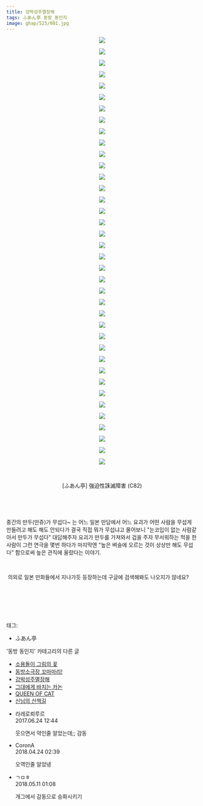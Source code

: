 ```yaml
---
title: 강박성주멸장해
tags: ふあん亭 동방_동인지
image: ghap/525/001.jpg
---
```

<div class="article">
<p style="text-align: center; clear: none; float: none;"><img src="{{ site.nasurl }}/ghap/525/001.jpg"/></p>
<p style="text-align: center; clear: none; float: none;"><img src="{{ site.nasurl }}/ghap/525/002.jpg"/></p>
<p style="text-align: center; clear: none; float: none;"><img src="{{ site.nasurl }}/ghap/525/003.jpg"/></p>
<p style="text-align: center; clear: none; float: none;"><img src="{{ site.nasurl }}/ghap/525/004.jpg"/></p>
<p style="text-align: center; clear: none; float: none;"><img src="{{ site.nasurl }}/ghap/525/005.jpg"/></p>
<p style="text-align: center; clear: none; float: none;"><img src="{{ site.nasurl }}/ghap/525/006.jpg"/></p>
<p style="text-align: center; clear: none; float: none;"><img src="{{ site.nasurl }}/ghap/525/007.jpg"/></p>
<p style="text-align: center; clear: none; float: none;"><img src="{{ site.nasurl }}/ghap/525/008.jpg"/></p>
<p style="text-align: center; clear: none; float: none;"><img src="{{ site.nasurl }}/ghap/525/009.jpg"/></p>
<p style="text-align: center; clear: none; float: none;"><img src="{{ site.nasurl }}/ghap/525/010.jpg"/></p>
<p style="text-align: center; clear: none; float: none;"><img src="{{ site.nasurl }}/ghap/525/011.jpg"/></p>
<p style="text-align: center; clear: none; float: none;"><img src="{{ site.nasurl }}/ghap/525/012.jpg"/></p>
<p style="text-align: center; clear: none; float: none;"><img src="{{ site.nasurl }}/ghap/525/013.jpg"/></p>
<p style="text-align: center; clear: none; float: none;"><img src="{{ site.nasurl }}/ghap/525/014.jpg"/></p>
<p style="text-align: center; clear: none; float: none;"><img src="{{ site.nasurl }}/ghap/525/015.jpg"/></p>
<p style="text-align: center; clear: none; float: none;"><img src="{{ site.nasurl }}/ghap/525/016.jpg"/></p>
<p style="text-align: center; clear: none; float: none;"><img src="{{ site.nasurl }}/ghap/525/017.jpg"/></p>
<p style="text-align: center; clear: none; float: none;"><img src="{{ site.nasurl }}/ghap/525/018.jpg"/></p>
<p style="text-align: center; clear: none; float: none;"><img src="{{ site.nasurl }}/ghap/525/019.jpg"/></p>
<p style="text-align: center; clear: none; float: none;"><img src="{{ site.nasurl }}/ghap/525/020.jpg"/></p>
<p style="text-align: center; clear: none; float: none;"><img src="{{ site.nasurl }}/ghap/525/021.jpg"/></p>
<p style="text-align: center; clear: none; float: none;"><img src="{{ site.nasurl }}/ghap/525/022.jpg"/></p>
<p style="text-align: center; clear: none; float: none;"><img src="{{ site.nasurl }}/ghap/525/023.jpg"/></p>
<p style="text-align: center; clear: none; float: none;"><img src="{{ site.nasurl }}/ghap/525/024.jpg"/></p>
<p style="text-align: center; clear: none; float: none;"><img src="{{ site.nasurl }}/ghap/525/025.jpg"/></p>
<p style="text-align: center; clear: none; float: none;"><img src="{{ site.nasurl }}/ghap/525/026.jpg"/></p>
<p style="text-align: center; clear: none; float: none;"><img src="{{ site.nasurl }}/ghap/525/027.jpg"/></p>
<p style="text-align: center; clear: none; float: none;"><img src="{{ site.nasurl }}/ghap/525/028.jpg"/></p>
<p style="text-align: center; clear: none; float: none;"><img src="{{ site.nasurl }}/ghap/525/029.jpg"/></p>
<p style="text-align: center; clear: none; float: none;"><img src="{{ site.nasurl }}/ghap/525/030.jpg"/></p>
<p style="text-align: center; clear: none; float: none;"><img src="{{ site.nasurl }}/ghap/525/031.jpg"/></p>
<p style="text-align: center; clear: none; float: none;"><img src="{{ site.nasurl }}/ghap/525/032.jpg"/></p>
<p style="text-align: center; clear: none; float: none;"><img src="{{ site.nasurl }}/ghap/525/033.jpg"/></p>
<p style="text-align: center; clear: none; float: none;"><img src="{{ site.nasurl }}/ghap/525/034.jpg"/></p>
<p style="text-align: center; clear: none; float: none;"><img src="{{ site.nasurl }}/ghap/525/035.jpg"/></p>
<p style="text-align: center; clear: none; float: none;"><img src="{{ site.nasurl }}/ghap/525/036.jpg"/></p>
<p style="text-align: center; clear: none; float: none;"><img src="{{ site.nasurl }}/ghap/525/037.jpg"/></p>
<p style="text-align: center; clear: none; float: none;"><img src="{{ site.nasurl }}/ghap/525/038.jpg"/></p>
<p style="text-align: center; clear: none; float: none;"><br/></p>
<p style="text-align: center; clear: none; float: none;">[ふあん亭] 強迫性誅滅障害 (C82)</p>
<p style="text-align: center; clear: none; float: none;"><br/></p>
<p style="text-align: center; clear: none; float: none;"><br/></p>
<p style="text-align: left; clear: none; float: none;">중간의 만두(만쥬)가 무섭다~ 는 어느 일본 만담에서 어느 요괴가 어떤 사람을 무섭게 만들려고 해도 해도 안되다가 결국 직접 뭐가 무섭냐고 물어보니 "눈코입이 없는 사람같아서 만두가 무섭다" 대답해주자 요괴가 만두를 가져와서 겁을 주자 무서워하는 척을 한 사람이 그런 연극을 몇번 하다가 마지막엔 "높은 벼슬에 오르는 것이 상상만 해도 무섭다" 함으로써 높은 관직에 올랐다는 이야기.</p>
<p style="text-align: left; clear: none; float: none;"><br/></p>
<p style="text-align: left; clear: none; float: none;"> 의외로 일본 만화들에서 지나가듯 등장하는데 구글에 검색해봐도 나오지가 않네요?</p>
<p style="text-align: center; clear: none; float: none;"><br/></p>
<p style="text-align: center; clear: none; float: none;"><br/></p>
<p><br/></p>
</div><div class="tagTrail">
<p>태그: </p>
<ul>
<li>ふあん亭</li>
</ul>
</div><div class="another">
<p>'동방 동인지' 카테고리의 다른 글</p>
<ul>
<li><a href="/2016-06-24-ghap_527">소용돌이 그림의 꽃</a></li>
<li><a href="/2016-06-24-ghap_526">동방소극장 꼬마마리!</a></li>
<li><a href="/2016-06-24-ghap_525">강박성주멸장해</a></li>
<li><a href="/2016-06-24-ghap_524">그대에게 바치는 카논</a></li>
<li><a href="/2016-06-24-ghap_523">QUEEN OF CAT</a></li>
<li><a href="/2016-06-23-ghap_522">신님의 산책길</a></li>
</ul>
</div><div class="cb_module cb_fluid">
<div class="cb_wrt cb_profile">
<div class="comment">
<ul>
<li class="cb_thumb_off" id="comment15021388">
<div class="cb_comment_area">
<div class="cb_info_area">
<div class="cb_section">
<span class="cb_nick_name">라레로뢰루르</span>
</div>
<div class="cb_section">
<span class="cb_date">2017.06.24 12:44 </span>
</div>
</div>
<div class="cb_dsc_comment">
<p class="cb_dsc">
											웃으면서 약인줄 알았는데;; 감동
										</p>
</div>
</div></li>
<li class="cb_thumb_off" id="comment15244264">
<div class="cb_comment_area">
<div class="cb_info_area">
<div class="cb_section">
<span class="cb_nick_name">CoronA</span>
</div>
<div class="cb_section">
<span class="cb_date">2018.04.24 02:39 </span>
</div>
</div>
<div class="cb_dsc_comment">
<p class="cb_dsc">
											오역인줄 알았넹
										</p>
</div>
</div></li>
<li class="cb_thumb_off" id="comment15253870">
<div class="cb_comment_area">
<div class="cb_info_area">
<div class="cb_section">
<span class="cb_nick_name">ㄱㅁㅎ</span>
</div>
<div class="cb_section">
<span class="cb_date">2018.05.11 01:08 </span>
</div>
</div>
<div class="cb_dsc_comment">
<p class="cb_dsc">
											개그에서 감동으로 승화시키기
										</p>
</div>
</div></li>
</ul>
</div>
</div><!-- commentList close -->
</div>